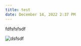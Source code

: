 ```yaml
---
title: test
date: December 14, 2022 2:37 PM
---
```

f﻿dfsfsfsdf

![dsfsdf](/uploads/leather.png "dsfsdf")
